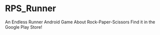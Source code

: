 # RPS_Runner
An Endless Runner Android Game About Rock-Paper-Scissors
Find it in the Google Play Store!
